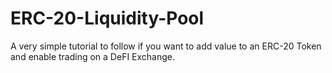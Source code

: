 # ERC-20-Liquidity-Pool
A very simple tutorial to follow if you want to add value to an ERC-20 Token and enable trading on a DeFI Exchange.
